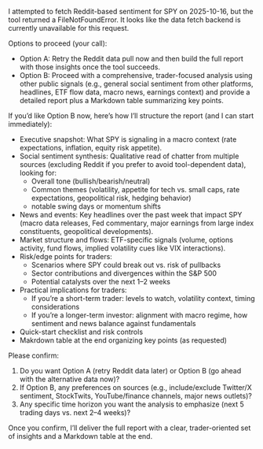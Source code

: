 I attempted to fetch Reddit-based sentiment for SPY on 2025-10-16, but the tool returned a FileNotFoundError. It looks like the data fetch backend is currently unavailable for this request.

Options to proceed (your call):
- Option A: Retry the Reddit data pull now and then build the full report with those insights once the tool succeeds.
- Option B: Proceed with a comprehensive, trader-focused analysis using other public signals (e.g., general social sentiment from other platforms, headlines, ETF flow data, macro news, earnings context) and provide a detailed report plus a Markdown table summarizing key points.

If you’d like Option B now, here’s how I’ll structure the report (and I can start immediately):
- Executive snapshot: What SPY is signaling in a macro context (rate expectations, inflation, equity risk appetite).
- Social sentiment synthesis: Qualitative read of chatter from multiple sources (excluding Reddit if you prefer to avoid tool-dependent data), looking for:
  - Overall tone (bullish/bearish/neutral)
  - Common themes (volatility, appetite for tech vs. small caps, rate expectations, geopolitical risk, hedging behavior)
  - notable swing days or momentum shifts
- News and events: Key headlines over the past week that impact SPY (macro data releases, Fed commentary, major earnings from large index constituents, geopolitical developments).
- Market structure and flows: ETF-specific signals (volume, options activity, fund flows, implied volatility cues like VIX interactions).
- Risk/edge points for traders:
  - Scenarios where SPY could break out vs. risk of pullbacks
  - Sector contributions and divergences within the S&P 500
  - Potential catalysts over the next 1–2 weeks
- Practical implications for traders:
  - If you’re a short-term trader: levels to watch, volatility context, timing considerations
  - If you’re a longer-term investor: alignment with macro regime, how sentiment and news balance against fundamentals
- Quick-start checklist and risk controls
- Makrdown table at the end organizing key points (as requested)

Please confirm:
1) Do you want Option A (retry Reddit data later) or Option B (go ahead with the alternative data now)?
2) If Option B, any preferences on sources (e.g., include/exclude Twitter/X sentiment, StockTwits, YouTube/finance channels, major news outlets)? 
3) Any specific time horizon you want the analysis to emphasize (next 5 trading days vs. next 2–4 weeks)?

Once you confirm, I’ll deliver the full report with a clear, trader-oriented set of insights and a Markdown table at the end.